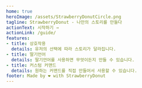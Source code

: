 ```yaml
---
home: true
heroImage: /assets/StrawberryDonutCircle.png
tagline: StrawberryDonut - 나만의 스토리를 만들다
actionText: 시작하기 →
actionLink: /guide/
features:
- title: 상호작용
  details: 유저의 선택에 따라 스토리가 달라집니다.
- title: 딸기언어
  details: 딸기언어를 사용하면 무엇이든지 만들 수 있습니다.
- title: 커스텀 커맨드
  details: 원하는 커맨드를 직접 만들어서 사용할 수 있습니다.
footer: Made by ❤️ with StrawberryDonut
---
```

